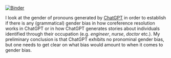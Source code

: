 [![Binder](https://mybinder.org/badge_logo.svg)](https://mybinder.org/v2/gh/reinasta/pronominal-gender-in-chatgpt/HEAD)

I look at the gender of pronouns generated by [ChatGPT](https://openai.com/blog/chatgpt/) in order to establish if there is any (grammatical) gender bias in how coreference resolution works in ChatGPT or in how ChatGPT generates stories about individuals identified through their occupation (e.g. *engineer*, *nurse*, *doctor* etc.). My preliminary conclusion is that ChatGPT exhibits no pronominal gender bias, but one needs to get clear on what bias would amount to when it comes
to gender bias.

